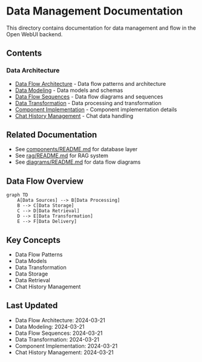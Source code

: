 # Data Management Documentation

This directory contains documentation for data management and flow in the Open WebUI backend.

## Contents

### Data Architecture
- [Data Flow Architecture](data_flow_architecture.md) - Data flow patterns and architecture
- [Data Modeling](data_modeling.md) - Data models and schemas
- [Data Flow Sequences](data_flow_sequences.md) - Data flow diagrams and sequences
- [Data Transformation](data_transformation.md) - Data processing and transformation
- [Component Implementation](component_implementation.md) - Component implementation details
- [Chat History Management](chat_history_management.md) - Chat data handling

## Related Documentation
- See [components/README.md](../components/README.md) for database layer
- See [rag/README.md](../rag/README.md) for RAG system
- See [diagrams/README.md](../diagrams/README.md) for data flow diagrams

## Data Flow Overview
```mermaid
graph TD
    A[Data Sources] --> B[Data Processing]
    B --> C[Data Storage]
    C --> D[Data Retrieval]
    D --> E[Data Transformation]
    E --> F[Data Delivery]
```

## Key Concepts
- Data Flow Patterns
- Data Models
- Data Transformation
- Data Storage
- Data Retrieval
- Chat History Management

## Last Updated
- Data Flow Architecture: 2024-03-21
- Data Modeling: 2024-03-21
- Data Flow Sequences: 2024-03-21
- Data Transformation: 2024-03-21
- Component Implementation: 2024-03-21
- Chat History Management: 2024-03-21 